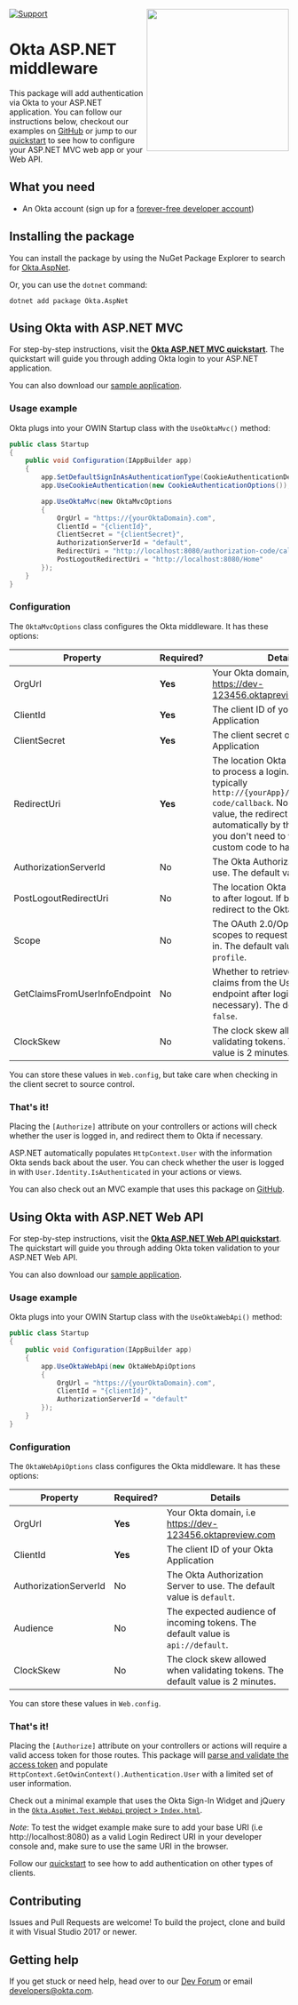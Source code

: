 [<img src="https://devforum.okta.com/uploads/oktadev/original/1X/bf54a16b5fda189e4ad2706fb57cbb7a1e5b8deb.png" align="right" width="256px"/>](https://devforum.okta.com/)

[![Support](https://img.shields.io/badge/support-Developer%20Forum-blue.svg)](https://devforum.okta.com/)


Okta ASP.NET middleware
========================

This package will add authentication via Okta to your ASP.NET application. You can follow our instructions below, checkout our examples on [GitHub](https://github.com/okta/okta-aspnet) or jump to our [quickstart](https://developer.okta.com/quickstart/#/okta-sign-in-page/dotnet/aspnet4) to see how to configure your ASP.NET MVC web app or your Web API.


## What you need

* An Okta account (sign up for a [forever-free developer account](https://developer.okta.com/signup/))

## Installing the package

You can install the package by using the NuGet Package Explorer to search for [Okta.AspNet](https://nuget.org/packages/Okta.AspNet).

Or, you can use the `dotnet` command:

```
dotnet add package Okta.AspNet
```


## Using Okta with ASP.NET MVC

For step-by-step instructions, visit the **[Okta ASP.NET MVC quickstart](https://developer.okta.com/quickstart/#/okta-sign-in-page/dotnet/aspnet4)**. The quickstart will guide you through adding Okta login to your ASP.NET application.

You can also download our [sample application](https://github.com/okta/okta-aspnet).

### Usage example

Okta plugs into your OWIN Startup class with the `UseOktaMvc()` method:

```csharp
public class Startup
{
    public void Configuration(IAppBuilder app)
    {
        app.SetDefaultSignInAsAuthenticationType(CookieAuthenticationDefaults.AuthenticationType);
        app.UseCookieAuthentication(new CookieAuthenticationOptions());

        app.UseOktaMvc(new OktaMvcOptions
        {
            OrgUrl = "https://{yourOktaDomain}.com",
            ClientId = "{clientId}",
            ClientSecret = "{clientSecret}",
            AuthorizationServerId = "default",
            RedirectUri = "http://localhost:8080/authorization-code/callback",
            PostLogoutRedirectUri = "http://localhost:8080/Home"
        });
    }
}
```

### Configuration

The `OktaMvcOptions` class configures the Okta middleware. It has these options:


| Property                  | Required?    | Details                         |
|---------------------------|--------------|---------------------------------|
| OrgUrl                    | **Yes**      | Your Okta domain, i.e https://dev-123456.oktapreview.com  | 
| ClientId                  | **Yes**      | The client ID of your Okta Application |
| ClientSecret              | **Yes**      | The client secret of your Okta Application |
| RedirectUri               | **Yes**      | The location Okta should redirect to process a login. This is typically `http://{yourApp}/authorization-code/callback`. No matter the value, the redirect is handled automatically by this package, so you don't need to write any custom code to handle this route. |
| AuthorizationServerId     | No           | The Okta Authorization Server to use. The default value is `default`. |
| PostLogoutRedirectUri     | No           | The location Okta should redirect to after logout. If blank, Okta will redirect to the Okta login page. |
| Scope                     | No           | The OAuth 2.0/OpenID Connect scopes to request when logging in. The default value is `openid profile`. |
| GetClaimsFromUserInfoEndpoint | No       | Whether to retrieve additional claims from the UserInfo endpoint after login (not usually necessary). The default value is `false`. |
| ClockSkew                 | No           | The clock skew allowed when validating tokens. The default value is 2 minutes. |

You can store these values in `Web.config`, but take care when checking in the client secret to source control.


### That's it!

Placing the `[Authorize]` attribute on your controllers or actions will check whether the user is logged in, and redirect them to Okta if necessary.

ASP.NET automatically populates `HttpContext.User` with the information Okta sends back about the user. You can check whether the user is logged in with `User.Identity.IsAuthenticated` in your actions or views.

You can also check out an MVC example that uses this package on [GitHub](https://github.com/okta/okta-aspnet/tree/master/Okta.AspNet.Test.Mvc).


## Using Okta with ASP.NET Web API

For step-by-step instructions, visit the **[Okta ASP.NET Web API quickstart](https://developer.okta.com/quickstart/#/widget/dotnet/aspnet4)**. The quickstart will guide you through adding Okta token validation to your ASP.NET Web API.

You can also download our [sample application](https://github.com/okta/okta-aspnet).


### Usage example

Okta plugs into your OWIN Startup class with the `UseOktaWebApi()` method:

```csharp
public class Startup
{
    public void Configuration(IAppBuilder app)
    {
        app.UseOktaWebApi(new OktaWebApiOptions
        {
            OrgUrl = "https://{yourOktaDomain}.com",
            ClientId = "{clientId}",
            AuthorizationServerId = "default"
        });
    }
}
```


### Configuration

The `OktaWebApiOptions` class configures the Okta middleware. It has these options:

| Property                  | Required?    | Details                         |
|---------------------------|--------------|---------------------------------|
| OrgUrl                    | **Yes**      | Your Okta domain, i.e https://dev-123456.oktapreview.com  | 
| ClientId                  | **Yes**      | The client ID of your Okta Application |
| AuthorizationServerId     | No           | The Okta Authorization Server to use. The default value is `default`. |
| Audience                  | No           | The expected audience of incoming tokens. The default value is `api://default`. |
| ClockSkew                 | No           | The clock skew allowed when validating tokens. The default value is 2 minutes. |

You can store these values in `Web.config`.


### That's it!


Placing the `[Authorize]` attribute on your controllers or actions will require a valid access token for those routes. This package will [parse and validate the access token](https://developer.okta.com/blog/2017/06/21/what-the-heck-is-oauth#oauth-flows) and populate `HttpContext.GetOwinContext().Authentication.User` with a limited set of user information.

Check out a minimal example that uses the Okta Sign-In Widget and jQuery in the [`Okta.AspNet.Test.WebApi` project > `Index.html`](https://github.com/okta/okta-aspnet/blob/master/Okta.AspNet.Test.WebApi/Index.html).

*Note*: To test the widget example make sure to add your base URI (i.e http://localhost:8080) as a valid Login Redirect URI in your developer console and, make sure to use the same URI in the browser.

Follow our [quickstart](https://developer.okta.com/quickstart/#/widget/dotnet/aspnet4) to see how to add authentication on other types of clients.

## Contributing

Issues and Pull Requests are welcome! To build the project, clone and build it with Visual Studio 2017 or newer.

## Getting help

If you get stuck or need help, head over to our [Dev Forum](https://devforum.okta.com) or email developers@okta.com.